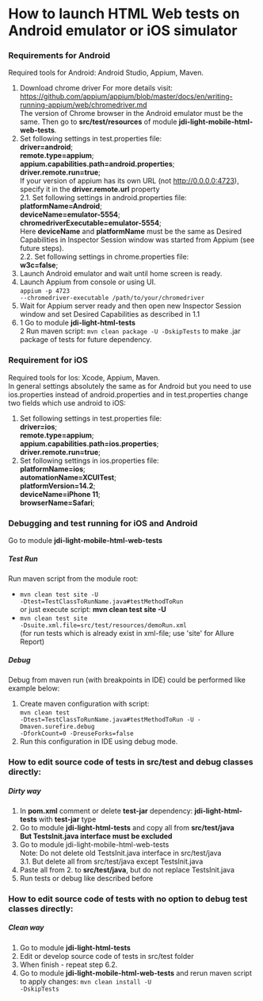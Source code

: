 <h1>How to launch HTML Web tests on Android emulator or iOS simulator</h1>
<h3> Requirements for Android</h3>
Required tools for Android: Android Studio, Appium, Maven.<br>

1. Download chrome driver For more details
   visit: https://github.com/appium/appium/blob/master/docs/en/writing-running-appium/web/chromedriver.md <br>
The version of Chrome browser in the Android emulator must be the same. Then go to <b>src/test/resources</b> of
module <b>jdi-light-mobile-html-web-tests</b>.<br>
2. Set following settings in test.properties file: <br>
   <b>driver=android</b>; <br>
   <b>remote.type=appium</b>; <br>
   <b>appium.capabilities.path=android.properties</b>; <br>
   <b>driver.remote.run=true</b>; <br>
   If your version of appium has its own URL (not http://0.0.0.0:4723), specify it in the <b>driver.remote.url</b>
   property<br>
2.1. Set following settings in android.properties file:<br>
<b>platformName=Android</b>; <br>
<b>deviceName=emulator-5554</b>; <br>
<b>chromedriverExecutable=emulator-5554</b>; <br>
Here <b>deviceName</b> and <b>platformName</b> must be the same as Desired Capabilities in Inspector Session window was
started from Appium (see future steps).<br>
2.2. Set following settings in chrome.properties file: <br>
<b>w3c=false</b>;<br>
3. Launch Android emulator and wait until home screen is ready.<br>
4. Launch Appium from console or using UI.<br>
   <code>appium -p 4723 --chromedriver-executable /path/to/your/chromedriver</code><br>
5. Wait for Appium server ready and then open new Inspector Session window and set Desired Capabilities as described in
   1.1<br>
6. 1 Go to module <b>jdi-light-html-tests</b><br>
   2 Run maven script: <code>mvn clean package -U -DskipTests</code> to make .jar package of tests for future dependency.

<h3> Requirement for iOS</h3>
Required tools for Ios: Xcode, Appium, Maven.<br>
In general settings absolutely the same as for Android but you need to use ios.properties instead of android.properties 
and in test.properties change two fields which use android to iOS:

1. Set following settings in test.properties file: <br>
   <b>driver=ios</b>; <br>
   <b>remote.type=appium</b>; <br>
   <b>appium.capabilities.path=ios.properties</b>; <br>
   <b>driver.remote.run=true</b>; <br>
2. Set following settings in ios.properties file:<br>
    <b>platformName=ios</b>; <br>
    <b>automationName=XCUITest</b>;<br>
    <b>platformVersion=14.2</b>;<br>
    <b>deviceName=iPhone 11</b>; <br>
    <b>browserName=Safari</b>; <br>
    
    
<h3> Debugging and test running for iOS and Android</h3>
    Go to module <b>jdi-light-mobile-html-web-tests</b>

<h5>Test Run</h5>

Run maven script from the module root:
   - <code>mvn clean test site -U -Dtest=TestClassToRunName.java#testMethodToRun</code> <br>
   or just execute script: <b>mvn clean test site -U</b><br>
   - <code>mvn clean test site -Dsuite.xml.file=src/test/resources/demoRun.xml</code> 
    <br>(for run tests which is already exist in xml-file; use 'site' for Allure Report) 
     
<h5> Debug </h5>
Debug from maven run (with breakpoints in IDE) could be performed like example below:<br>

1. Create maven configuration with script:<br>
<code>mvn clean test -Dtest=TestClassToRunName.java#testMethodToRun -U -Dmaven.surefire.debug -DforkCount=0 -DreuseForks=false</code><br>
2. Run this configuration in IDE using debug mode.

<h3> How to edit source code of tests in src/test and debug classes directly:</h3>
<h5>Dirty way</h5>

1. In <b>pom.xml</b> comment or delete <b>test-jar</b> dependency: <b>jdi-light-html-tests</b> with  <b>test-jar</b> type<br> 
2. Go to module <b>jdi-light-html-tests</b> and copy all from <b>src/test/java</b><br>
<b>But TestsInit.java interface must be excluded</b><br>
3. Go to module jdi-light-mobile-html-web-tests <br>
Note: Do not delete old TestsInit.java interface in src/test/java<br>
3.1. But delete all from src/test/java except TestsInit.java<br>
4. Paste all from 2. to <b>src/test/java</b>, but do not replace TestsInit.java<br>
5. Run tests or debug like described before

<h3> How to edit source code of tests with no option to debug test classes directly:</h3>
<h5>Clean way</h5>

1. Go to module <b>jdi-light-html-tests</b><br>
2. Edit or develop source code of tests in src/test folder<br>
3. When finish - repeat step 6.2.<br>
4. Go to module <b>jdi-light-mobile-html-web-tests</b> and rerun maven script to apply changes: <code>mvn clean install -U -DskipTests</code>
